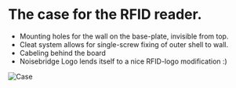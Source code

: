 The case for the RFID reader.
=============================

   - Mounting holes for the wall on the base-plate, invisible from top.
   - Cleat system allows for single-screw fixing of outer shell to wall.
   - Cabeling behind the board
   - Noisebridge Logo lends itself to a nice RFID-logo modification :)

![Case][case-image]

[case-image]: https://github.com/hzeller/rfid-access-control/raw/master/img/rfid-reader-case.png


